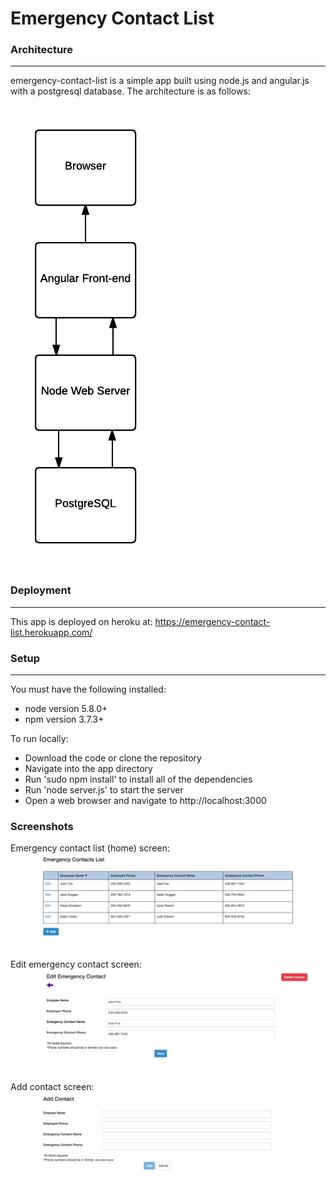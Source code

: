 # Emergency Contact List

### Architecture
---
emergency-contact-list is a simple app built using node.js and angular.js with a postgresql database. The architecture is as follows:

![Architecture](images/architecture.png)

### Deployment
---
This app is deployed on heroku at:
https://emergency-contact-list.herokuapp.com/
### Setup
---
You must have the following installed:
 - node version 5.8.0+
 - npm version 3.7.3+

To run locally:
 - Download the code or clone the repository
 - Navigate into the app directory
 - Run 'sudo npm install' to install all of the dependencies
 - Run 'node server.js' to start the server
 - Open a web browser and navigate to http://localhost:3000

### Screenshots
Emergency contact list (home) screen:
![ecl](images/ecl.png)

Edit emergency contact screen:
![eec](images/eec.png)

Add contact screen:
![ac](images/ac.png)
